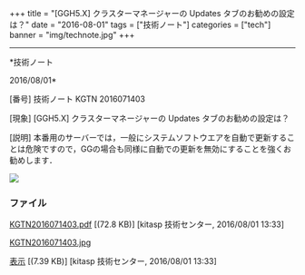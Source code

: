﻿+++
title = "[GGH5.X] クラスターマネージャーの Updates タブのお勧めの設定は？"
date = "2016-08-01"
tags = ["技術ノート"]
categories = ["tech"]
banner = "img/technote.jpg"
+++

-----------------------------------------------------------------------------------------------------------------------------

*技術ノート

2016/08/01*


[番号]
技術ノート KGTN 2016071403

[現象]
[GGH5.X] クラスターマネージャーの Updates タブのお勧めの設定は？

[説明]
本番用のサーバーでは，一般にシステムソフトウエアを自動で更新することは危険ですので，GGの場合も同様に自動での更新を無効にすることを強くお勧めします．

![](http://techreport.kitasp.net/attachments/download/2822/KGTN2016071403.jpg)


### ファイル

 
 


[KGTN2016071403.pdf](http://techreport.kitasp.net/attachments/download/2821/KGTN2016071403.pdf)
 [(72.8 KB)] [kitasp 技術センター, 2016/08/01
13:33]

[KGTN2016071403.jpg](http://techreport.kitasp.net/attachments/download/2822/KGTN2016071403.jpg)

[表示](http://techreport.kitasp.net/attachments/2822/KGTN2016071403.jpg "表示")
 [(7.39 KB)] [kitasp 技術センター, 2016/08/01
13:33]


 


 

